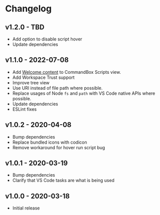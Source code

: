 # Changelog

## v1.2.0 - TBD

* Add option to disable script hover
* Update dependencies

## v1.1.0 - 2022-07-08

* Add [Welcome content](https://code.visualstudio.com/api/extension-guides/tree-view#welcome-content) to CommandBox Scripts view.
* Add Workspace Trust support
* Improve tree view
* Use URI instead of file path where possible.
* Replace usages of Node `fs` and `path` with VS Code native APIs where possible.
* Update dependencies
* ESLint fixes

## v1.0.2 - 2020-04-08

* Bump dependencies
* Replace bundled icons with codicon
* Remove workaround for hover run script bug

## v1.0.1 - 2020-03-19

* Bump dependencies
* Clarify that VS Code tasks are what is being used

## v1.0.0 - 2020-03-18

* Initial release
